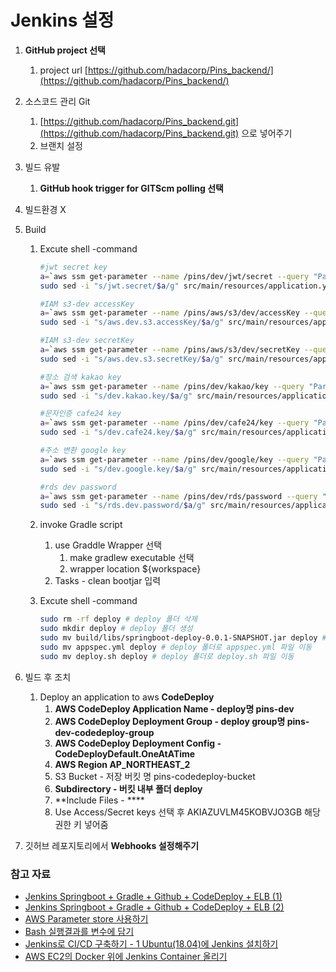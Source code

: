 # Jenkins 설정

1. **GitHub project 선택**
    1. project url [https://github.com/hadacorp/Pins_backend/](https://github.com/hadacorp/Pins_backend/)
2. 소스코드 관리 Git
    1. [https://github.com/hadacorp/Pins_backend.git](https://github.com/hadacorp/Pins_backend.git) 으로 넣어주기
    2. 브랜치 설정
3. 빌드 유발
    1. **GitHub hook trigger for GITScm polling 선택**
4. 빌드환경 X
5. Build
    1. Excute shell -command
        
        
        ```bash
        #jwt secret key
        a=`aws ssm get-parameter --name /pins/dev/jwt/secret --query "Parameter.Value" --output text`
        sudo sed -i "s/jwt.secret/$a/g" src/main/resources/application.yml
        
        #IAM s3-dev accessKey
        a=`aws ssm get-parameter --name /pins/aws/s3/dev/accessKey --query "Parameter.Value" --output text`
        sudo sed -i "s/aws.dev.s3.accessKey/$a/g" src/main/resources/application.yml
        
        #IAM s3-dev secretKey
        a=`aws ssm get-parameter --name /pins/aws/s3/dev/secretKey --query "Parameter.Value" --output text`
        sudo sed -i "s/aws.dev.s3.secretKey/$a/g" src/main/resources/application.yml
        
        #장소 검색 kakao key
        a=`aws ssm get-parameter --name /pins/dev/kakao/key --query "Parameter.Value" --output text`
        sudo sed -i "s/dev.kakao.key/$a/g" src/main/resources/application.yml
        
        #문자인증 cafe24 key
        a=`aws ssm get-parameter --name /pins/dev/cafe24/key --query "Parameter.Value" --output text`
        sudo sed -i "s/dev.cafe24.key/$a/g" src/main/resources/application.yml
        
        #주소 변환 google key
        a=`aws ssm get-parameter --name /pins/dev/google/key --query "Parameter.Value" --output text`
        sudo sed -i "s/dev.google.key/$a/g" src/main/resources/application.yml
        
        #rds dev password
        a=`aws ssm get-parameter --name /pins/dev/rds/password --query "Parameter.Value" --output text`
        sudo sed -i "s/rds.dev.password/$a/g" src/main/resources/application.yml
        ```
        
    2. invoke Gradle script
        1. use Graddle Wrapper 선택
            1. make gradlew executable 선택
            2. wrapper location ${workspace}
        2. Tasks - clean bootjar 입력
        
    3. Excute shell -command
        
        ```bash
        sudo rm -rf deploy # deploy 폴더 삭제
        sudo mkdir deploy # deploy 폴더 생성
        sudo mv build/libs/springboot-deploy-0.0.1-SNAPSHOT.jar deploy # deploy 폴더로 jar 파일 이동
        sudo mv appspec.yml deploy # deploy 폴더로 appspec.yml 파일 이동
        sudo mv deploy.sh deploy # deploy 폴더로 deploy.sh 파일 이동
        ```
        
6. 빌드 후 조치
    1. Deploy an application to aws **CodeDeploy** 
        1. **AWS CodeDeploy Application Name - deploy명 pins-dev**
        2. **AWS CodeDeploy Deployment Group - deploy group명 pins-dev-codedeploy-group**
        3. **AWS CodeDeploy Deployment Config - CodeDeployDefault.OneAtATime**
        4. **AWS Region AP_NORTHEAST_2**
        5. S3 Bucket - 저장 버킷 명 pins-codedeploy-bucket
        6. **Subdirectory - 버킷 내부 폴더 deploy**
        7. **Include Files - ****
        8. Use Access/Secret keys 선택 후 AKIAZUVLM45KOBVJO3GB 해당 권한 키 넣어줌
7. 깃허브 레포지토리에서 **Webhooks 설정해주기**

### 참고 자료
- [Jenkins Springboot + Gradle + Github + CodeDeploy + ELB (1)](https://minholee93.tistory.com/entry/Jenkins-Springboot-Gradle-Github-CodeDeploy-ELB-1?category=924034)
- [Jenkins Springboot + Gradle + Github + CodeDeploy + ELB (2)](https://minholee93.tistory.com/entry/Jenkins-Springboot-Gradle-Github-CodeDeploy-ELB-2?category=924034)
- [AWS Parameter store 사용하기](https://dublin-java.tistory.com/66)
- [Bash 실행결과를 변수에 담기](https://zetawiki.com/wiki/Bash_%EC%8B%A4%ED%96%89%EA%B2%B0%EA%B3%BC%EB%A5%BC_%EB%B3%80%EC%88%98%EC%97%90_%EB%8B%B4%EA%B8%B0)
- [Jenkins로 CI/CD 구축하기 - 1 Ubuntu(18.04)에 Jenkins 설치하기](https://imbf.github.io/devops/2020/11/26/Install-Jenkins-in-Ubuntu(18.04).html)
- [AWS EC2의 Docker 위에 Jenkins Container 올리기](https://gre-eny.tistory.com/345)
